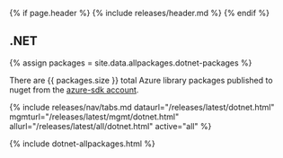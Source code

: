 {% if page.header %}
{% include releases/header.md %}
{% endif %}

## .NET

{% assign packages = site.data.allpackages.dotnet-packages %}

There are {{ packages.size }} total Azure library packages published to nuget from the [azure-sdk account](https://www.nuget.org/profiles/azure-sdk).

{% include releases/nav/tabs.md dataurl="/releases/latest/dotnet.html" mgmturl="/releases/latest/mgmt/dotnet.html" allurl="/releases/latest/all/dotnet.html" active="all" %}

{% include dotnet-allpackages.html %}